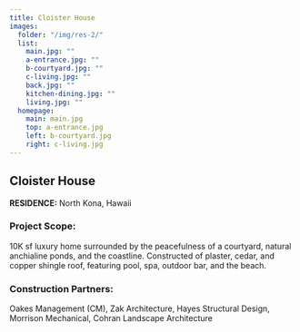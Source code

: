 ```yaml
---
title: Cloister House
images:
  folder: "/img/res-2/"
  list:
    main.jpg: ""
    a-entrance.jpg: ""
    b-courtyard.jpg: ""
    c-living.jpg: ""
    back.jpg: ""
    kitchen-dining.jpg: ""
    living.jpg: ""
  homepage:
    main: main.jpg
    top: a-entrance.jpg
    left: b-courtyard.jpg
    right: c-living.jpg
---
```

## Cloister House

**RESIDENCE:** North Kona, Hawaii

### Project Scope:

10K sf luxury home surrounded by the peacefulness of a
courtyard, natural anchialine ponds, and the coastline.
Constructed of plaster, cedar, and copper shingle roof,
featuring pool, spa, outdoor bar, and the beach.

### Construction Partners:
Oakes Management (CM), Zak
Architecture, Hayes Structural Design, Morrison
Mechanical, Cohran Landscape Architecture
